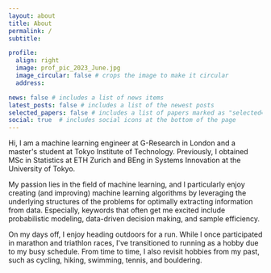```yaml
---
layout: about
title: About
permalink: /
subtitle: 

profile:
  align: right
  image: prof_pic_2023_June.jpg
  image_circular: false # crops the image to make it circular
  address: 

news: false # includes a list of news items
latest_posts: false # includes a list of the newest posts
selected_papers: false # includes a list of papers marked as "selected={true}"
social: true  # includes social icons at the bottom of the page
---
```


Hi, I am a machine learning engineer at G-Research in London and a master's student at Tokyo Institute of Technology. Previously, I obtained MSc in Statistics at ETH Zurich and BEng in Systems Innovation at the University of Tokyo.

My passion lies in the field of machine learning, and I particularly enjoy creating (and improving) machine learning algorithms by leveraging the underlying structures of the problems for optimally extracting information from data. Especially, keywords that often get me excited include probabilistic modeling, data-driven decision making, and sample efficiency.

On my days off, I enjoy heading outdoors for a run. While I once participated in marathon and triathlon races, I've transitioned to running as a hobby due to my busy schedule. From time to time, I also revisit hobbies from my past, such as cycling, hiking, swimming, tennis, and bouldering.
